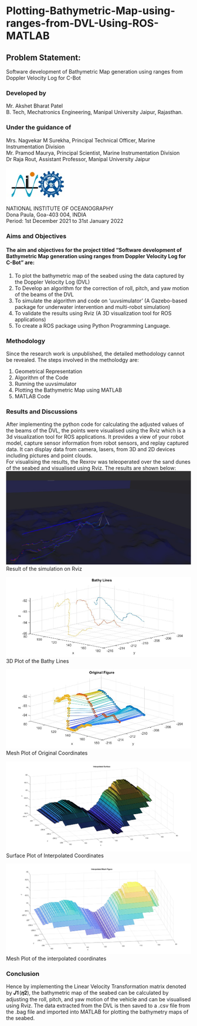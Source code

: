 # Plotting-Bathymetric-Map-using-ranges-from-DVL-Using-ROS-MATLAB

## Problem Statement: 
Software development of Bathymetric Map generation using ranges from Doppler Velocity Log for C-Bot

### Developed by
Mr. Akshet Bharat Patel <br>
B. Tech, Mechatronics Engineering, Manipal University Jaipur, Rajasthan. <br>

### Under the guidance of
Mrs. Nagvekar M Surekha, Principal Technical Officer, Marine Instrumentation Division <br>
Mr. Pramod Maurya, Principal Scientist, Marine Instrumentation Division <br>
Dr Raja Rout, Assistant Professor, Manipal University Jaipur <br>

![](https://github.com/AkshetPatel/Plotting-Bathymetric-Map-using-ranges-from-DVL-Using-ROS-MATLAB/blob/main/img/logo.jpeg) <br>
NATIONAL INSTITUTE OF OCEANOGRAPHY <br>
Dona Paula, Goa-403 004, INDIA <br>
Period: 1st December 2021 to 31st January 2022 <br>

### Aims and Objectives
#### The aim and objectives for the project titled “Software development of Bathymetric Map generation using ranges from Doppler Velocity Log for C-Bot” are:
1. To plot the bathymetric map of the seabed using the data captured by the Doppler Velocity Log (DVL)
2. To Develop an algorithm for the correction of roll, pitch, and yaw motion of the beams of the DVL
3. To simulate the algorithm and code on ‘uuvsimulator’ (A Gazebo-based package for underwater intervention and multi-robot simulation)
4. To validate the results using Rviz (A 3D visualization tool for ROS applications)
5. To create a ROS package using Python Programming Language. <br>

### Methodology
Since the research work is unpublished, the detailed methodology cannot be revealed. The steps involved in the metholodgy are:
1. Geometrical Representation
2. Algorithm of the Code
3. Running the uuvsimulator
4. Plotting the Bathymetric Map using MATLAB
5. MATLAB Code

### Results and Discussions
After implementing the python code for calculating the adjusted values of the beams of the DVL, the points were visualised using the Rviz which is a 3d visualization tool for ROS applications. It provides a view of your robot model, capture sensor information from robot sensors, and replay captured data. It can display data from camera, lasers, from 3D and 2D devices including pictures and point clouds. <br>
For visualising the results, the Rexrov was teleoperated over the sand dunes of the seabed and visualised using Rviz. The results are shown below:
![](https://github.com/AkshetPatel/Plotting-Bathymetric-Map-using-ranges-from-DVL-Using-ROS-MATLAB/blob/main/img/Results.jpeg) <br>
Result of the simulation on Rviz <br>

![](https://github.com/AkshetPatel/Plotting-Bathymetric-Map-using-ranges-from-DVL-Using-ROS-MATLAB/blob/main/img/3D%20Coordinates.jpg) <br>
3D Plot of the Bathy Lines <br>

![](https://github.com/AkshetPatel/Plotting-Bathymetric-Map-using-ranges-from-DVL-Using-ROS-MATLAB/blob/main/img/NON%20Interpolated%20Mesh.jpg) <br>
Mesh Plot of Original Coordinates <br>

![](https://github.com/AkshetPatel/Plotting-Bathymetric-Map-using-ranges-from-DVL-Using-ROS-MATLAB/blob/main/img/Interpolated%20Surface.jpg) <br>
Surface Plot of Interpolated Coordinates <br>

![](https://github.com/AkshetPatel/Plotting-Bathymetric-Map-using-ranges-from-DVL-Using-ROS-MATLAB/blob/main/img/Interpolated%20Mesh.jpg) <br>
Mesh Plot of the interpolated coordinates <br>

### Conclusion
Hence by implementing the Linear Velocity Transformation matrix denoted by 𝑱𝟏(𝜼𝟐), the bathymetric map of the seabed can be calculated by adjusting the roll, pitch, and yaw motion of the vehicle and can be visualised using Rviz. The data extracted from the DVL is then saved to a .csv file from the .bag file and imported into MATLAB for plotting the bathymetry maps of the seabed. <br>